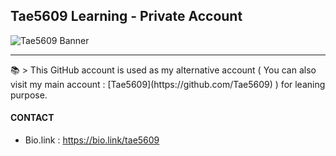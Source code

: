 ## Tae5609 Learning - Private Account
![Tae5609 Banner](https://cdn.discordapp.com/attachments/1008227798822944839/1101524585637216286/tae5609-banner4.png)
<hr />
📚 > This GitHub account is used as my alternative account ( You can also visit my main account : [Tae5609](https://github.com/Tae5609) ) for leaning purpose.

#### CONTACT
- Bio.link : https://bio.link/tae5609
